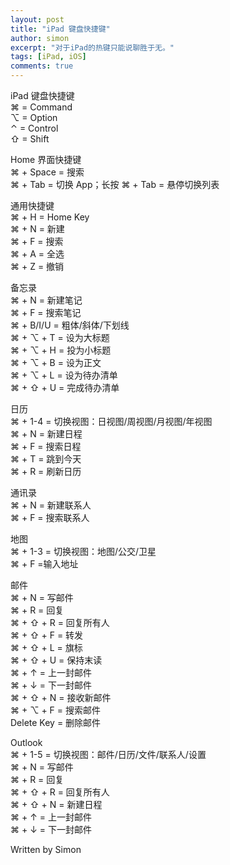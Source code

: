 ```yaml
---
layout: post
title: "iPad 键盘快捷键"
author: simon
excerpt: "对于iPad的热键只能说聊胜于无。"
tags: [iPad, iOS]
comments: true
---
```

iPad 键盘快捷键   
⌘ = Command   
⌥ = Option    
⌃ = Control   
⇧ = Shift
   
   
Home 界面快捷键   
⌘ + Space = 搜索   
⌘ + Tab = 切换 App；长按 ⌘ + Tab = 悬停切换列表   


通用快捷键   
⌘ + H = Home Key   
⌘ + N = 新建   
⌘ + F = 搜索   
⌘ + A = 全选   
⌘ + Z = 撤销   

备忘录   
⌘ + N = 新建笔记   
⌘ + F = 搜索笔记   
⌘ + B/I/U = 粗体/斜体/下划线   
⌘ + ⌥ + T = 设为大标题   
⌘ + ⌥ + H = 投为小标题   
⌘ + ⌥ + B = 设为正文   
⌘ + ⌥ + L = 设为待办清单   
⌘ + ⇧ + U = 完成待办清单   

日历   
⌘ + 1-4 = 切换视图：日视图/周视图/月视图/年视图   
⌘ + N = 新建日程   
⌘ + F = 搜索日程   
⌘ + T = 跳到今天   
⌘ + R = 刷新日历   

通讯录   
⌘ + N = 新建联系人   
⌘ + F = 搜索联系人   

地图   
⌘ + 1-3 = 切换视图：地图/公交/卫星   
⌘ +  F =输入地址   

邮件   
⌘ + N = 写邮件   
⌘ + R = 回复   
⌘ + ⇧ + R = 回复所有人   
⌘ + ⇧ + F = 转发   
⌘ + ⇧ + L = 旗标   
⌘ + ⇧ + U = 保持末读   
⌘ + ↑ = 上一封邮件   
⌘ + ↓ = 下一封邮件   
⌘ + ⇧ + N = 接收新邮件   
⌘ + ⌥ + F = 搜索邮件   
Delete Key = 删除邮件

Outlook   
⌘ + 1-5 = 切换视图：邮件/日历/文件/联系人/设置   
⌘ + N = 写邮件   
⌘ + R = 回复   
⌘ + ⇧ + R = 回复所有人   
⌘ + ⇧ + N = 新建日程   
⌘ + ↑ = 上一封邮件   
⌘ + ↓ = 下一封邮件   

Written by Simon
